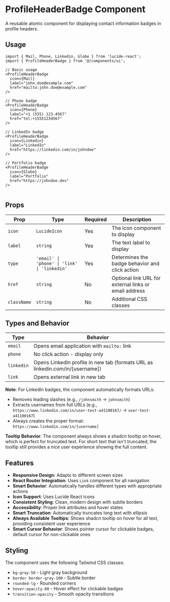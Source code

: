 # ProfileHeaderBadge Component

A reusable atomic component for displaying contact information badges in profile headers.

## Usage

```tsx
import { Mail, Phone, Linkedin, Globe } from 'lucide-react';
import { ProfileHeaderBadge } from '@/components/ui';

// Basic usage
<ProfileHeaderBadge
  icon={Mail}
  label="john.doe@example.com"
  href="mailto:john.doe@example.com"
/>

// Phone badge
<ProfileHeaderBadge
  icon={Phone}
  label="+1 (555) 123-4567"
  href="tel:+15551234567"
/>

// LinkedIn badge
<ProfileHeaderBadge
  icon={Linkedin}
  label="LinkedIn"
  href="https://linkedin.com/in/johndoe"
/>

// Portfolio badge
<ProfileHeaderBadge
  icon={Globe}
  label="Portfolio"
  href="https://johndoe.dev"
/>


```

## Props

| Prop        | Type                                         | Required | Description                                           |
| ----------- | -------------------------------------------- | -------- | ----------------------------------------------------- |
| `icon`      | `LucideIcon`                                 | Yes      | The icon component to display                         |
| `label`     | `string`                                     | Yes      | The text label to display                             |
| `type`      | `'email' \| 'phone' \| 'link' \| 'linkedin'` | Yes      | Determines the badge behavior and click action        |
| `href`      | `string`                                     | No       | Optional link URL for external links or email address |
| `className` | `string`                                     | No       | Additional CSS classes                                |

## Types and Behavior

| Type       | Behavior                                                                      |
| ---------- | ----------------------------------------------------------------------------- |
| `email`    | Opens email application with `mailto:` link                                   |
| `phone`    | No click action - display only                                                |
| `linkedin` | Opens LinkedIn profile in new tab (formats URL as linkedin.com/in/[username]) |
| `link`     | Opens external link in new tab                                                |

**Note**: For LinkedIn badges, the component automatically formats URLs:

- Removes leading slashes (e.g., `/johnsmith` → `johnsmith`)
- Extracts usernames from full URLs (e.g., `https://www.linkedin.com/in/user-test-a41100167/` → `user-test-a41100167`)
- Always creates the proper format: `https://www.linkedin.com/in/[username]`

**Tooltip Behavior**: The component always shows a shadcn tooltip on hover, which is perfect for truncated text. For short text that isn't truncated, the tooltip still provides a nice user experience showing the full content.

## Features

- **Responsive Design**: Adapts to different screen sizes
- **React Router Integration**: Uses `Link` component for all navigation
- **Smart Behavior**: Automatically handles different types with appropriate actions
- **Icon Support**: Uses Lucide React icons
- **Consistent Styling**: Clean, modern design with subtle borders
- **Accessibility**: Proper link attributes and hover states
- **Smart Truncation**: Automatically truncates long text with ellipsis
- **Always Available Tooltips**: Shows shadcn tooltip on hover for all text, providing consistent user experience
- **Smart Cursor Behavior**: Shows pointer cursor for clickable badges, default cursor for non-clickable ones

## Styling

The component uses the following Tailwind CSS classes:

- `bg-gray-50` - Light gray background
- `border border-gray-100` - Subtle border
- `rounded-lg` - Rounded corners
- `hover:opacity-80` - Hover effect for clickable badges
- `transition-opacity` - Smooth opacity transitions
